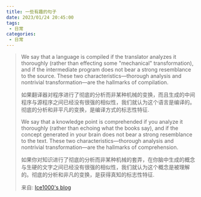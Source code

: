 ```yaml
---
title: 一些有趣的句子
date: 2023/01/24 20:45:00
tags:
 - 日常
categories:
 - 日常
---
```


> We say that a language is compiled if the translator analyzes it thoroughly (rather than effecting some "mechanical" transformation), and if the intermediate program does not bear a strong resemblance to the source. These two characteristics—thorough analysis and nontrivial transformation—are the hallmarks of compilation.  
>
> 如果翻译器对程序进行了彻底的分析而非某种机械的变换，而且生成的中间程序与源程序之间已经没有很强的相似性，我们就认为这个语言是编译的。彻底的分析和非平凡的变换，是编译方式的标志性特征.  
>
> We say that a knowledge point is comprehended if you analyze it thoroughly (rather than echoing what the books say), and if the concept generated in your brain does not bear a strong resemblance to the text. These two characteristics—thorough analysis and nontrivial transformation—are the hallmarks of comprehension.
>
> 如果你对知识进行了彻底的分析而非某种机械的套弄，在你脑中生成的概念与生硬的文字之间已经没有很强的相似性，我们就认为这个概念是被理解的。彻底的分析和非凡的变换，是获得真知的标志性特征.
>
> 来自: [Ice1000's blog](https://ice1000.org/#:~:text=We%20say%20that,hallmarks%20of%20comprehension.)
